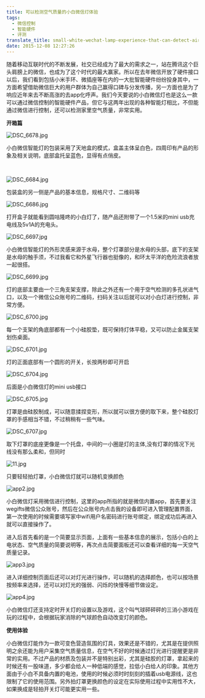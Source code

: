 ```yaml
---
title: 可以检测空气质量的小白微信灯体验
tags:
  - 微信控制
  - 智能硬件
  - 评测
translate_title: small-white-wechat-lamp-experience-that-can-detect-air-quality
date: 2015-12-08 12:27:26
---
```


随着移动互联时代的不断发展，社交已经成为了最大的需求之一，站在腾讯这个巨头肩膀上的微信，也成为了这个时代的最大赢家。所以在去年微信开放了硬件接口以后，我们看到包括小米手环、微插座等在内的一大批智能硬件纷纷投身其中，一方面希望借助微信巨大的用户群体为自己赢得口碑与分发传播，另一方面也是为了响应近年来去不断高涨的去app化呼声。我们今天要说的小白微信灯也是这么一款可以通过微信控制的智能硬件产品，但它与这两年出现的各种智能灯相比，不但能通过微信进行控制，还可以检测家里空气质量，非常实用。

**开箱篇**

![DSC_6678.jpg](http://www.wanwushuo.com/upload/image/20151208/6358517438929034396239401.jpg "DSC_6678.jpg")

小白微信智能灯的包装采用了天地盒的模式，盒盖主体呈白色，四周印有产品的形象及相关说明，底部盒托呈蓝色，显得有点俏皮。

&nbsp;

![DSC_6684.jpg](http://www.wanwushuo.com/upload/image/20151208/6358517438953741429782444.jpg "DSC_6684.jpg")

包装盒的另一侧是产品的基本信息，规格尺寸、二维码等

![DSC_6686.jpg](http://www.wanwushuo.com/upload/image/20151208/6358517438964678921283210.jpg "DSC_6686.jpg")

打开盒子就能看到圆咕隆咚的小白灯了，随产品还附带了一个1.5米的mini usb充电线及5v1A的充电头。

![DSC_6697.jpg](http://www.wanwushuo.com/upload/image/20151208/6358517438972198453540640.jpg "DSC_6697.jpg")

小白微信智能灯的外形灵感来源于水母，整个灯罩部分是水母的头部，底下的支架是水母的触手须，不过我看它和外星飞行器也挺像的，和环太平洋的危险流浪者放一起很搭。

![DSC_6699.jpg](http://www.wanwushuo.com/upload/image/20151208/6358517438991632041597008.jpg "DSC_6699.jpg")

灯的底部主要由一个三角支架支撑，除此之外还有一个用于空气检测的多孔状进气口，以及一个微信公众账号的二维码，扫码关注以后就可以对小白灯进行控制，非常方便。

![DSC_6700.jpg](http://www.wanwushuo.com/upload/image/20151208/6358517439021710179154143.jpg "DSC_6700.jpg")

每一个支架的角底部都有一个小硅胶垫，既可保持灯体平稳，又可以防止金属支架划伤桌面。

![DSC_6701.jpg](http://www.wanwushuo.com/upload/image/20151208/6358517439039678922912340.jpg "DSC_6701.jpg")

灯的正面底部有一个圆形的开关，长按两秒即可开启

![DSC_6704.jpg](http://www.wanwushuo.com/upload/image/20151208/6358517439051300017711279.jpg "DSC_6704.jpg")

后面是小白微信灯的mini usb接口

![DSC_6705.jpg](http://www.wanwushuo.com/upload/image/20151208/6358517439089483609998426.jpg "DSC_6705.jpg")

灯罩是由硅胶制成，可以随意揉捏变形，所以就可以很方便的取下来，整个硅胶灯罩的手感相当不错，不过稍稍有一些气味。

![DSC_6707.jpg](http://www.wanwushuo.com/upload/image/20151208/6358517439106182829811457.jpg "DSC_6707.jpg")

取下灯罩的底座更像是一个托盘，中间的一小圈是灯的主体,没有灯罩的情况下光线没有那么柔和，但同时

![11.jpg](http://www.wanwushuo.com/upload/image/20151208/6358517439138409396611929.jpg "11.jpg")

只要轻轻拍灯罩，小白微信灯就可以随机变换颜色

![app2.jpg](http://www.wanwushuo.com/upload/image/20151208/6358517439159210176140880.jpg "app2.jpg")

小白微信灯采用微信进行控制，这里的app所指的就是微信内置app，首先要关注wegifts微信公众账号，然后在公众账号内点击我的设备即可进入管理配置界面，第一次使用的时候需要填写家中wifi用户名密码进行账号绑定，绑定成功后再进入就可以直接操作了。

进入后首先看的是一个简要显示页面，上面有一些基本信息的展示，包括小白的上电状态、空气质量的简要说明等，再次点击简要面板还可以查看详细的每一天空气质量记录。

![app3.jpg](http://www.wanwushuo.com/upload/image/20151208/6358517439259893763785635.jpg "app3.jpg")

进入详细控制页面后还可以对灯光进行操作，可以随机的选择颜色，也可以按场景按频率来选择，还可以对灯光的强弱、闪烁的快慢等细节做设定。

![app4.jpg](http://www.wanwushuo.com/upload/image/20151208/6358517439279132041842004.jpg "app4.jpg")

小白微信灯还支持定时开关灯的设置以及游戏，这个叫气球砰砰砰的三消小游戏在玩的过程中，会根据玩家消除的气球颜色自动改变灯的颜色。

**使用体验**

小白微信灯能作为一款可变色营造氛围的灯具，效果还是不错的，尤其是在提供照明之余还能为用户采集空气质量信息，在空气不好的时候通过灯光进行提醒更是非常的实用。不过产品的材质及包装并不是特别出彩，尤其是硅胶的灯罩，拿起来的时候还有一股味道，多少都会给人一种低端的感觉，拉低小白给人的印象。其他方面由于小白不具备内置的电池，使用的时候必须时时刻刻的插着usb电源线，这也限制了它的使用范围。另外拍灯罩更换颜色的设定在实际使用过程中实用性不大，如果换成是轻拍开关灯可能更实用一些。

&nbsp;